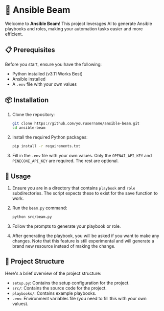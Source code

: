 # 🚀 Ansible Beam

Welcome to **Ansible Beam**! This project leverages AI to generate Ansible playbooks and roles, making your automation tasks easier and more efficient.

## 📋 Prerequisites

Before you start, ensure you have the following:

- Python installed (v3.11 Works Best)
- Ansible installed
- A `.env` file with your own values

## 📦 Installation

1. Clone the repository:
    ```bash
    git clone https://github.com/yourusername/ansible-beam.git
    cd ansible-beam
    ```

2. Install the required Python packages:
    ```bash
    pip install -r requirements.txt
    ```

3. Fill in the `.env` file with your own values. Only the `OPENAI_API_KEY` and `PINECONE_API_KEY` are required. The rest are optional.

## 🚀 Usage

1. Ensure you are in a directory that contains `playbook` and `role` subdirectories. The script expects these to exist for the save function to work.

2. Run the `beam.py` command:
    ```bash
    python src/beam.py
    ```

3. Follow the prompts to generate your playbook or role.

4. After generating the playbook, you will be asked if you want to make any changes. Note that this feature is still experimental and will generate a brand new resource instead of making the change.

## 📂 Project Structure

Here's a brief overview of the project structure:

- `setup.py`: Contains the setup configuration for the project.
- `src/`: Contains the source code for the project.
- `playbooks/`: Contains example playbooks.
- `.env`: Environment variables file (you need to fill this with your own values).

